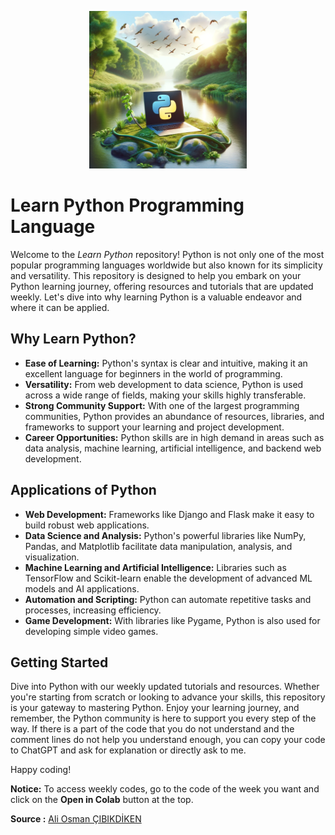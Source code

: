 <p align="center">
  <img src="photo.png" alt="Python and Nature" style="width:50%;">
</p>

# Learn Python Programming Language

Welcome to the *Learn Python* repository! Python is not only one of the most popular programming languages worldwide but also known for its simplicity and versatility. This repository is designed to help you embark on your Python learning journey, offering resources and tutorials that are updated weekly. Let's dive into why learning Python is a valuable endeavor and where it can be applied.

## Why Learn Python?

- **Ease of Learning:** Python's syntax is clear and intuitive, making it an excellent language for beginners in the world of programming.
- **Versatility:** From web development to data science, Python is used across a wide range of fields, making your skills highly transferable.
- **Strong Community Support:** With one of the largest programming communities, Python provides an abundance of resources, libraries, and frameworks to support your learning and project development.
- **Career Opportunities:** Python skills are in high demand in areas such as data analysis, machine learning, artificial intelligence, and backend web development.

## Applications of Python

- **Web Development:** Frameworks like Django and Flask make it easy to build robust web applications.
- **Data Science and Analysis:** Python's powerful libraries like NumPy, Pandas, and Matplotlib facilitate data manipulation, analysis, and visualization.
- **Machine Learning and Artificial Intelligence:** Libraries such as TensorFlow and Scikit-learn enable the development of advanced ML models and AI applications.
- **Automation and Scripting:** Python can automate repetitive tasks and processes, increasing efficiency.
- **Game Development:** With libraries like Pygame, Python is also used for developing simple video games.

## Getting Started

Dive into Python with our weekly updated tutorials and resources. Whether you're starting from scratch or looking to advance your skills, this repository is your gateway to mastering Python. Enjoy your learning journey, and remember, the Python community is here to support you every step of the way. If there is a part of the code that you do not understand and the comment lines do not help you understand enough, you can copy your code to ChatGPT and ask for explanation or directly ask to me.

Happy coding!

**Notice:** To access weekly codes, go to the code of the week you want and click on the **Open in Colab** button at the top. 

**Source :** [Ali Osman ÇIBIKDİKEN](https://github.com/aocdiken)

